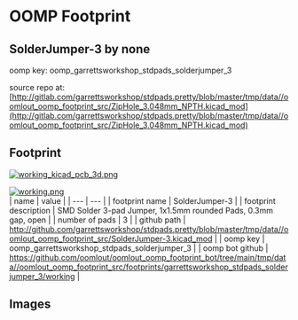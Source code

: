 # OOMP Footprint  
## SolderJumper-3  by none  
  
oomp key: oomp_garrettsworkshop_stdpads_solderjumper_3  
  
source repo at: [http://gitlab.com/garrettsworkshop/stdpads.pretty/blob/master/tmp/data//oomlout_oomp_footprint_src/ZipHole_3.048mm_NPTH.kicad_mod](http://gitlab.com/garrettsworkshop/stdpads.pretty/blob/master/tmp/data//oomlout_oomp_footprint_src/ZipHole_3.048mm_NPTH.kicad_mod)  
## Footprint  
  
[![working_kicad_pcb_3d.png](working_kicad_pcb_3d_600.png)](working_kicad_pcb_3d.png)  
  
[![working.png](working_600.png)](working.png)  
| name | value | 
| --- | --- | 
| footprint name | SolderJumper-3 | 
| footprint description | SMD Solder 3-pad Jumper, 1x1.5mm rounded Pads, 0.3mm gap, open | 
| number of pads | 3 | 
| github path | http://github.com/garrettsworkshop/stdpads.pretty/blob/master/tmp/data//oomlout_oomp_footprint_src/SolderJumper-3.kicad_mod | 
| oomp key | oomp_garrettsworkshop_stdpads_solderjumper_3 | 
| oomp bot github | https://github.com/oomlout/oomlout_oomp_footprint_bot/tree/main/tmp/data//oomlout_oomp_footprint_src/footprints/garrettsworkshop_stdpads_solderjumper_3/working | 
## Images  
